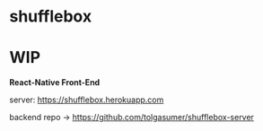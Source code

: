 # shufflebox
# WIP
**React-Native Front-End**

server: https://shufflebox.herokuapp.com

backend repo -> https://github.com/tolgasumer/shufflebox-server
